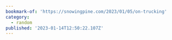 ```yaml
---
bookmark-of: 'https://snowingpine.com/2023/01/05/on-trucking'
category:
  - random
published: '2023-01-14T12:50:22.107Z'
---
```

